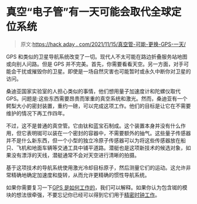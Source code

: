 # 真空“电子管”有一天可能会取代全球定位系统

> 原文:[https://hack aday . com/2021/11/15/真空管-可能-更换-GPS-一天/](https://hackaday.com/2021/11/15/vacuum-tube-might-replace-gps-one-day/)

GPS 和类似的卫星导航系统改变了一切。现代人不太可能在路边折叠服务站地图或向别人问路。但是 GPS 并不完美。首先，你需要看看天空。另一方面，对手可能会干扰或摧毁你的卫星。即使是一场自然灾害也可能暂时或永久中断你对卫星的访问。

桑迪亚国家实验室的人担心类似的事情，他们想用量子加速度计和陀螺仪取代 GPS。问题是:这些东西需要昂贵而笨重的真空系统和激光。然而，桑迪亚有一个鳄梨大小的密封装置，重约一磅，可以完成这项工作。他们的目标是让它在不需要维护的情况下再工作四年。

不过，这不是普通的真空管。它由钛和蓝宝石制成。这个装置本身并没有什么作用，但它表明铷可以装在一个密封的容器中，不需要额外的抽气。这些量子传感器并不是什么新东西，但一个小型的独立冷原子传感器可以为将这些传感器放在船只、飞机和地面车辆等交通工具中铺平道路。潜艇也是这项新技术的候选对象，如果没有漂浮的天线，潜艇通常不会对天空进行清晰的拍摄。

基于这项技术的导航系统使用激光冷却目标原子，然后测量它们的运动。这允许非常精确地确定加速度和旋转，从而允许更精确的惯性导航系统。

如果你需要复习一下[GPS 是如何工作的](https://hackaday.com/2015/11/12/hackaday-dictionary-the-global-positioning-system-gps/)，我们可以解释。如果你认为包含铷的模块的想法很牵强，不要忘记你已经可以得到它们用于[精密时钟工作](https://hackaday.com/2016/05/04/a-rubidium-reference-for-discrete-component-clocks/)。